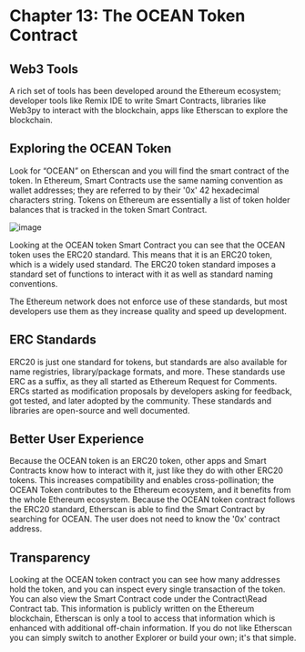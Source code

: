 # Chapter 13: The OCEAN Token Contract

## Web3 Tools
A rich set of tools has been developed around the Ethereum ecosystem; developer tools like Remix IDE to write Smart Contracts,
libraries like Web3py to interact with the blockchain, apps like Etherscan to explore the blockchain.

## Exploring the OCEAN Token
Look for “OCEAN” on Etherscan and you will find the smart contract of the token.
In Ethereum, Smart Contracts use the same naming convention as wallet addresses; they are referred to by their '0x' 42 hexadecimal characters string.
Tokens on Ethereum are essentially a list of token holder balances that is tracked in the token Smart Contract.

![image](https://user-images.githubusercontent.com/110959584/194822972-952fcba0-5edd-4c27-84ae-34128ecac351.png)

Looking at the OCEAN token Smart Contract you can see that the OCEAN token uses the ERC20 standard.
This means that it is an ERC20 token, which is a widely used standard. The ERC20 token standard imposes a standard set of functions to
interact with it as well as standard naming conventions.

The Ethereum network does not enforce use of these standards, but most developers use them as they increase quality and speed up development.

## ERC Standards
ERC20 is just one standard for tokens, but standards are also available for name registries, library/package formats, and more.
These standards use ERC as a suffix, as they all started as Ethereum Request for Comments.
ERCs started as modification proposals by developers asking for feedback, got tested, and later adopted by the community.
These standards and libraries are open-source and well documented.

## Better User Experience
Because the OCEAN token is an ERC20 token, other apps and Smart Contracts know how to interact with it,
just like they do with other ERC20 tokens. This increases compatibility and enables cross-pollination; the OCEAN Token contributes to the Ethereum ecosystem,
and it benefits from the whole Ethereum ecosystem. Because the OCEAN token contract follows the ERC20 standard,
Etherscan is able to find the Smart Contract by searching for OCEAN. The user does not need to know the '0x' contract address.

## Transparency
Looking at the OCEAN token contract you can see how many addresses hold the token, and you can inspect every single transaction of the token.
You can also view the Smart Contract code under the Contract\Read Contract tab. This information is publicly written on the Ethereum blockchain,
Etherscan is only a tool to access that information which is enhanced with additional off-chain information.
If you do not like Etherscan you can simply switch to another Explorer or build your own; it's that simple.
